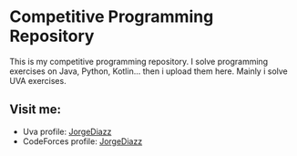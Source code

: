 # Competitive Programming Repository

This is my competitive programming repository. I solve programming exercises on Java, Python, Kotlin... then i upload them here.
Mainly i solve UVA exercises. 

## Visit me:
* Uva profile: [JorgeDiazz](https://uhunt.onlinejudge.org/id/891333)
* CodeForces profile: [JorgeDiazz](http://codeforces.com/submissions/JorgeDiazz)


 
